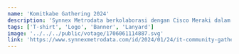 ```yaml
---
name: 'Komitkabe Gathering 2024'
description: 'Synnex Metrodata berkolaborasi dengan Cisco Meraki dalam event IT Community Gathering 2024 KOMITKABE.'
tags: ['T-shirt', 'Logo', 'Banner', 'Lanyard']
image: '../../../public/votage/1706061114887.svg'
link: 'https://www.synnexmetrodata.com/id/2024/01/24/it-community-gathering-2024-komitkabe-2'
---
```

